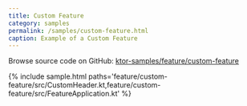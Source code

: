 ```yaml
---
title: Custom Feature
category: samples
permalink: /samples/custom-feature.html
caption: Example of a Custom Feature
---
```


Browse source code on GitHub: [ktor-samples/feature/custom-feature](https://github.com/ktorio/ktor-samples/tree/master/feature/custom-feature)

{% include sample.html 
    paths='feature/custom-feature/src/CustomHeader.kt,feature/custom-feature/src/FeatureApplication.kt' %}


